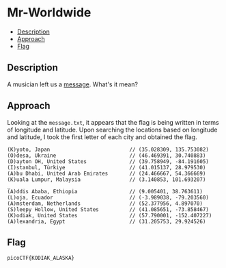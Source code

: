 # Mr-Worldwide

- [Description](#description)
- [Approach](#approach)
- [Flag](#flag)

## Description

A musician left us a [message](https://jupiter.challenges.picoctf.org/static/d5570d48262dbba2a31f2a940409ad9d/message.txt). What's it mean?

## Approach

Looking at the `message.txt`, it appears that the flag is being written in terms of longitude and latitude. Upon searching the locations based on longitude and latitude, I took the first letter of each city and obtained the flag.

```
(K)yoto, Japan 							// (35.028309, 135.753082)
(O)desa, Ukraine 						// (46.469391, 30.740883)
(D)ayton OH, United States 				// (39.758949, -84.191605)
(I)stanbul, Türkiye 					// (41.015137, 28.979530)
(A)bu Dhabi, United Arab Emirates		// (24.466667, 54.366669)
(K)uala Lumpur, Malaysia 				// (3.140853, 101.693207)
_
(A)ddis Ababa, Ethiopia 				// (9.005401, 38.763611)
(L)oja, Ecuador 						// (-3.989038, -79.203560)
(A)msterdam, Netherlands 				// (52.377956, 4.897070)
(S)leepy Hollow, United States 			// (41.085651, -73.858467)
(K)odiak, United States 				// (57.790001, -152.407227)
(A)lexandria, Egypt 					// (31.205753, 29.924526)
```


## Flag

`picoCTF{KODIAK_ALASKA}`